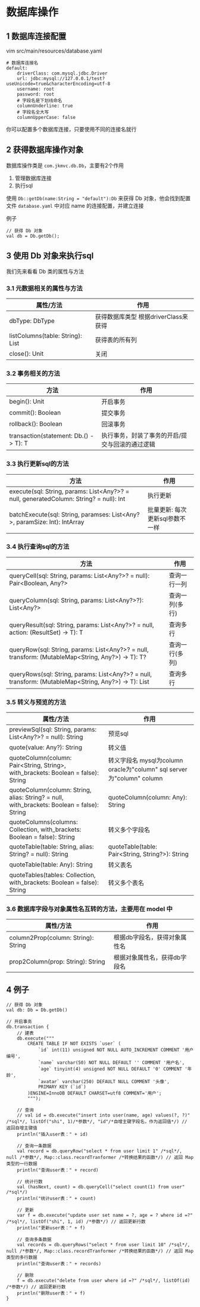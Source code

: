 # 数据库操作

## 1 数据库连接配置

vim src/main/resources/database.yaml

```
# 数据库连接名
default:
    driverClass: com.mysql.jdbc.Driver
    url: jdbc:mysql://127.0.0.1/test?useUnicode=true&characterEncoding=utf-8
    username: root
    password: root
    # 字段名是下划线命名
    columnUnderline: true
    # 字段名全大写
    columnUpperCase: false
```

你可以配置多个数据库连接，只要使用不同的连接名就行


## 2 获得数据库操作对象

数据库操作类是 `com.jkmvc.db.Db`，主要有2个作用
1. 管理数据库连接
2. 执行sql

使用 `Db::getDb(name:String = "default"):Db` 来获得 Db 对象，他会找到配置文件 `database.yaml` 中对应 name 的连接配置，并建立连接

例子

```
// 获得 Db 对象
val db = Db.getDb();
```

## 3 使用 Db 对象来执行sql

我们先来看看 Db 类的属性与方法

### 3.1 元数据相关的属性与方法
属性/方法 | 作用
--- | ---
dbType: DbType | 获得数据库类型 根据driverClass来获得
listColumns(table: String): List<String> | 获得表的所有列
close(): Unit | 关闭

### 3.2 事务相关的方法
方法 | 作用
--- | ---
begin(): Unit | 开启事务
commit(): Boolean | 提交事务
rollback(): Boolean | 回滚事务
transaction(statement: Db.() -> T): T | 执行事务，封装了事务的开启/提交与回滚的通过逻辑

### 3.3 执行更新sql的方法
方法 | 作用
--- | ---
execute(sql: String, params: List<Any?>? = null, generatedColumn: String? = null): Int | 执行更新
batchExecute(sql: String, paramses: List<Any?>, paramSize: Int): IntArray | 批量更新: 每次更新sql参数不一样

### 3.4 执行查询sql的方法
方法 | 作用
--- | ---
queryCell(sql: String, params: List<Any?>? = null): Pair<Boolean, Any?> | 查询一行一列
queryColumn(sql: String, params: List<Any?>?): List<Any?> | 查询一列(多行)
queryResult(sql: String, params: List<Any?>? = null, action: (ResultSet) -> T): T | 查询多行
queryRow(sql: String, params: List<Any?>? = null, transform: (MutableMap<String, Any?>) -> T): T? | 查询一行(多列)
queryRows(sql: String, params: List<Any?>? = null, transform: (MutableMap<String, Any?>) -> T): List<T> | 查询多行

### 3.5 转义与预览的方法
属性/方法 | 作用
--- | ---
previewSql(sql: String, params: List<Any?>? = null): String | 预览sql
quote(value: Any?): String | 转义值
quoteColumn(column: Pair<String, String>, with_brackets: Boolean = false): String | 转义字段名 mysql为column oracle为"column" sql server为"column" column
quoteColumn(column: String, alias: String? = null, with_brackets: Boolean = false): String | quoteColumn(column: Any): String | 转义字段名
quoteColumns(columns: Collection<Any>, with_brackets: Boolean = false): String | 转义多个字段名
quoteTable(table: String, alias: String? = null): String | quoteTable(table: Pair<String, String?>): String | 转义表名 mysql为table oracle为"table" sql server为"table" table
quoteTable(table: Any): String | 转义表名
quoteTables(tables: Collection<Any>, with_brackets: Boolean = false): String | 转义多个表名

### 3.6 数据库字段与对象属性名互转的方法，主要用在 model 中
属性/方法 | 作用
--- | ---
column2Prop(column: String): String | 根据db字段名，获得对象属性名
prop2Column(prop: String): String | 根据对象属性名，获得db字段名

## 4 例子

```
// 获得 Db 对象
val db: Db = Db.getDb()

// 开启事务
db.transaction {
    // 建表
    db.execute("""
        CREATE TABLE IF NOT EXISTS `user` (
            `id` int(11) unsigned NOT NULL AUTO_INCREMENT COMMENT '用户编号',
            `name` varchar(50) NOT NULL DEFAULT '' COMMENT '用户名',
            `age` tinyint(4) unsigned NOT NULL DEFAULT '0' COMMENT '年龄',
            `avatar` varchar(250) DEFAULT NULL COMMENT '头像',
            PRIMARY KEY (`id`)
        )ENGINE=InnoDB DEFAULT CHARSET=utf8 COMMENT='用户';
        """);

    // 查询
    // val id = db.execute("insert into user(name, age) values(?, ?)" /*sql*/, listOf("shi", 1)/*参数*/, "id"/*自增主键字段名，作为返回值*/) // 返回自增主键值
    println("插入user表：" + id)

    // 查询一条数据
    val record = db.queryRow("select * from user limit 1" /*sql*/, null /*参数*/, Map::class.recordTranformer /*转换结果的函数*/) // 返回 Map 类型的一行数据
    println("查询user表：" + record)

    // 统计行数
    val (hasNext, count) = db.queryCell("select count(1) from user" /*sql*/)
    println("统计user表：" + count)

    // 更新
    var f = db.execute("update user set name = ?, age = ? where id =?" /*sql*/, listOf("shi", 1, id) /*参数*/) // 返回更新行数
    println("更新user表：" + f)

    // 查询多条数据
    val records = db.queryRows("select * from user limit 10" /*sql*/, null /*参数*/, Map::class.recordTranformer /*转换结果的函数*/) // 返回 Map 类型的多行数据
    println("查询user表：" + records)

    // 删除 
    f = db.execute("delete from user where id =?" /*sql*/, listOf(id) /*参数*/) // 返回更新行数
    println("删除user表：" + f)
}
```